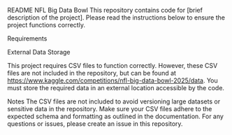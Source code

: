 
README
NFL Big Data Bowl
This repository contains code for [brief description of the project]. Please read the instructions below to ensure the project functions correctly.

Requirements

External Data Storage

This project requires CSV files to function correctly. 
However, these CSV files are not included in the repository, but can be found at https://www.kaggle.com/competitions/nfl-big-data-bowl-2025/data. 
You must store the required data in an external location accessible by the code.

Notes
The CSV files are not included to avoid versioning large datasets or sensitive data in the repository.
Make sure your CSV files adhere to the expected schema and formatting as outlined in the documentation.
For any questions or issues, please create an issue in this repository.
